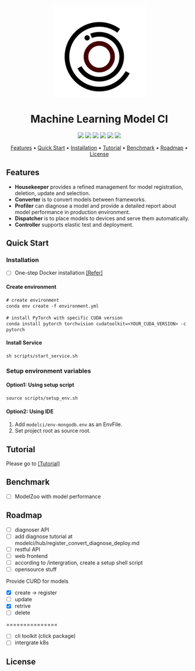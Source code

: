 <p align="center"> <img src="docs/img/iconv1.svg" width="250" alt="..."> </p>

<h1 align="center">
    Machine Learning Model CI
</h1>

<p align="center">
    <a href="https://github.com/ellerbrock/open-source-badges/" title="Open Source Love"><img src="https://badges.frapsoft.com/os/v1/open-source.svg?v=103"></a>
    <a href="https://travis-ci.com/cap-ntu/ML-Model-CI" title="Build Status"><img src="https://travis-ci.com/cap-ntu/ML-Model-CI.svg?token=SvqJmaGbqAbwcc7DNkD2&branch=master"></a>
    <a href="https://www.codacy.com?utm_source=github.com&amp;utm_medium=referral&amp;utm_content=cap-ntu/ML-Model-CI&amp;utm_campaign=Badge_Grade" title="Codacy Badge"><img src="https://app.codacy.com/project/badge/Grade/bfb9f8b11d634602acd8b67484a43318"></a>
    <a href="https://app.fossa.com/projects/custom%2B8170%2Fgithub.com%2Fcap-ntu%2FML-Model-CI?ref=badge_shield" title="FOSSA Status"><img src="https://app.fossa.com/api/projects/custom%2B8170%2Fgithub.com%2Fcap-ntu%2FML-Model-CI.svg?type=shield"></a>
    <a href="https://github.com/cap-ntu/ML-Model-CI/graphs/commit-activity" title="Maintenance"><img src="https://img.shields.io/badge/Maintained%3F-YES-yellow.svg"></a>
    <a href="https://gitter.im/ML-Model-CI/community?utm_source=badge&utm_medium=badge&utm_campaign=pr-badge" title="Gitter"><img src="https://badges.gitter.im/ML-Model-CI/community.svg"></a>
</p>

<p align="center">
  <a href="#features">Features</a> •
  <a href="#quick-start">Quick Start</a> •
  <a href="#installation">Installation</a> •
  <a href="#tutorial">Tutorial</a> •
  <a href="#benchmark">Benchmark</a> •
  <a href="#roadmap">Roadmap</a> •
  <a href="#license">License</a>
</p>



## Features

- **Housekeeper** provides a refined management for model registration, deletion, update and selection.
- **Converter** is to convert models between frameworks.
- **Profiler** can diagnose a model and provide a detailed report about model performance in production environment.
- **Dispatcher** is to place models to devices and serve them automatically.
- **Controller** supports elastic test and deployment.

## Quick Start

### Installation

- [ ] One-step Docker installation [[Refer]](/intergration/README.md)

#### Create environment

```shell script
# create environment
conda env create -f environment.yml

# install PyTorch with specific CUDA version
conda install pytorch torchvision cudatoolkit=<YOUR_CUDA_VERSION> -c pytorch
```

#### Install Service

```shell script
sh scripts/start_service.sh
```

### Setup environment variables

#### Option1: Using setup script

```shell script
source scripts/setup_env.sh
```

#### Option2: Using IDE

1. Add `modelci/env-mongodb.env` as an EnvFile.
2. Set project root as source root.

## Tutorial

Please go to [[Tutorial]](/register_convert_diagnose_deploy.md)

## Benchmark

- [ ] ModelZoo with model performance

## Roadmap

- [ ] diagnoser API
- [ ] add diagnose tutorial at modelci/hub/register_convert_diagnose_deploy.md
- [ ] restful API
- [ ] web frontend
- [ ] according to /intergration, create a setup shell script
- [ ] opensource stuff

Provide CURD for models

- [x] create -> register
- [ ] update
- [x] retrive
- [ ] delete

===============

- [ ] cli toolkit (click package)
- [ ] intergrate k8s

## License
